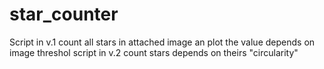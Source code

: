 # star_counter
Script in v.1 count all stars in attached image an plot the value depends on image threshol 
script in v.2 count stars depends on theirs "circularity"

